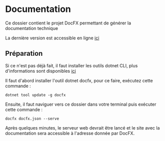 # Documentation

Ce dossier contient le projet DocFX permettant de générer la documentation technique

La dernière version est accessible en ligne [ici](https://docs.mediatekdocuments.jfrancart.fr/)

## Préparation

Si ce n'est pas déjà fait, il faut installer les outils dotnet CLI, plus d'informations sont disponibles [ici](https://learn.microsoft.com/fr-fr/dotnet/core/tools/)

Il faut d'abord installer l'outil dotnet docfx, pour ce faire, exécutez cette commande :

`dotnet tool update -g docfx`

Ensuite, il faut naviguer vers ce dossier dans votre terminal puis exécuter cette commande :

`docfx docfx.json --serve`

Après quelques minutes, le serveur web devrait être lancé et le site avec la documentation sera accessible à l'adresse donnée par DocFX.